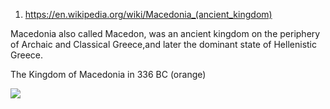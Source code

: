 1) https://en.wikipedia.org/wiki/Macedonia_(ancient_kingdom)

Macedonia  also called Macedon, was an ancient kingdom on the periphery of Archaic and Classical Greece,and later the dominant state of Hellenistic Greece.


The Kingdom of Macedonia in 336 BC (orange)

![](https://upload.wikimedia.org/wikipedia/commons/3/33/Map_Macedonia_336_BC-en.svg)



